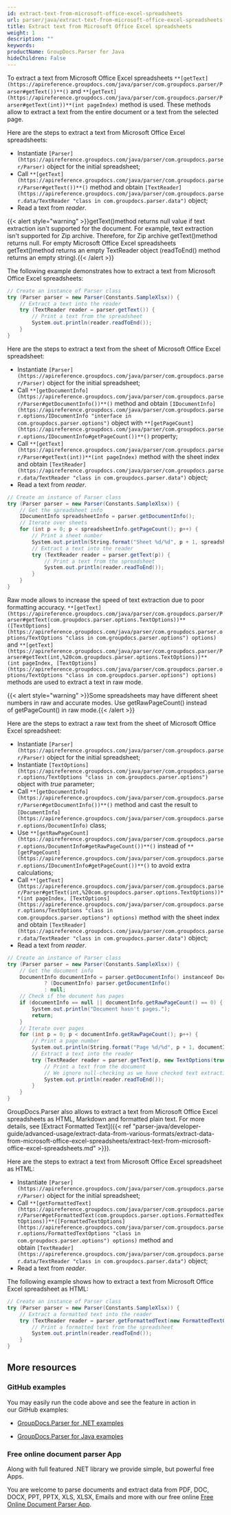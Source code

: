 ```yaml
---
id: extract-text-from-microsoft-office-excel-spreadsheets
url: parser/java/extract-text-from-microsoft-office-excel-spreadsheets
title: Extract text from Microsoft Office Excel spreadsheets
weight: 1
description: ""
keywords: 
productName: GroupDocs.Parser for Java
hideChildren: False
---
```

To extract a text from Microsoft Office Excel spreadsheets `**[getText](https://apireference.groupdocs.com/java/parser/com.groupdocs.parser/Parser#getText())**()` and `**[getText](https://apireference.groupdocs.com/java/parser/com.groupdocs.parser/Parser#getText(int))**(int pageIndex)` method is used. These methods allow to extract a text from the entire document or a text from the selected page.

Here are the steps to extract a text from Microsoft Office Excel spreadsheets:

*   Instantiate `[Parser](https://apireference.groupdocs.com/java/parser/com.groupdocs.parser/Parser)` object for the initial spreadsheet;
*   Call `**[getText](https://apireference.groupdocs.com/java/parser/com.groupdocs.parser/Parser#getText())**()` method and obtain `[TextReader](https://apireference.groupdocs.com/java/parser/com.groupdocs.parser.data/TextReader "class in com.groupdocs.parser.data")` object;
*   Read a text from *reader*.

{{< alert style="warning" >}}getText()method returns null value if text extraction isn't supported for the document. For example, text extraction isn't supported for Zip archive. Therefore, for Zip archive getText()method returns null. For empty Microsoft Office Excel spreadsheets getText()method returns an empty TextReader object (readToEnd() method returns an empty string).{{< /alert >}}

The following example demonstrates how to extract a text from Microsoft Office Excel spreadsheets:

```csharp
// Create an instance of Parser class
try (Parser parser = new Parser(Constants.SampleXlsx)) {
    // Extract a text into the reader
    try (TextReader reader = parser.getText()) {
        // Print a text from the spreadsheet
        System.out.println(reader.readToEnd());
    }
}
```

Here are the steps to extract a text from the sheet of Microsoft Office Excel spreadsheet:

*   Instantiate `[Parser](https://apireference.groupdocs.com/java/parser/com.groupdocs.parser/Parser)` object for the initial spreadsheet;
*   Call `**[getDocumentInfo](https://apireference.groupdocs.com/java/parser/com.groupdocs.parser/Parser#getDocumentInfo())**()` method and obtain `[IDocumentInfo](https://apireference.groupdocs.com/java/parser/com.groupdocs.parser.options/IDocumentInfo "interface in com.groupdocs.parser.options")` object with `**[getPageCount](https://apireference.groupdocs.com/java/parser/com.groupdocs.parser.options/IDocumentInfo#getPageCount())**()` property;
*   Call `**[getText](https://apireference.groupdocs.com/java/parser/com.groupdocs.parser/Parser#getText(int))**(int pageIndex)` method with the sheet index and obtain `[TextReader](https://apireference.groupdocs.com/java/parser/com.groupdocs.parser.data/TextReader "class in com.groupdocs.parser.data")` object;
*   Read a text from *reader*.

```csharp
// Create an instance of Parser class
try (Parser parser = new Parser(Constants.SampleXlsx)) {
    // Get the spreadsheet info
    IDocumentInfo spreadsheetInfo = parser.getDocumentInfo();
    // Iterate over sheets
    for (int p = 0; p < spreadsheetInfo.getPageCount(); p++) {
        // Print a sheet number
        System.out.println(String.format("Sheet %d/%d", p + 1, spreadsheetInfo.getPageCount()));
        // Extract a text into the reader
        try (TextReader reader = parser.getText(p)) {
            // Print a text from the spreadsheet
            System.out.println(reader.readToEnd());
        }
    }
}
```

Raw mode allows to increase the speed of text extraction due to poor formatting accuracy. `**[getText](https://apireference.groupdocs.com/java/parser/com.groupdocs.parser/Parser#getText(com.groupdocs.parser.options.TextOptions))**([TextOptions](https://apireference.groupdocs.com/java/parser/com.groupdocs.parser.options/TextOptions "class in com.groupdocs.parser.options") options)` and `**[getText](https://apireference.groupdocs.com/java/parser/com.groupdocs.parser/Parser#getText(int,%20com.groupdocs.parser.options.TextOptions))**(int pageIndex, [TextOptions](https://apireference.groupdocs.com/java/parser/com.groupdocs.parser.options/TextOptions "class in com.groupdocs.parser.options") options)` methods are used to extract a text in raw mode.

{{< alert style="warning" >}}Some spreadsheets may have different sheet numbers in raw and accurate modes. Use getRawPageCount() instead of getPageCount() in raw mode.{{< /alert >}}

Here are the steps to extract a raw text from the sheet of Microsoft Office Excel spreadsheet:

*   Instantiate `[Parser](https://apireference.groupdocs.com/java/parser/com.groupdocs.parser/Parser)` object for the initial spreadsheet;
*   Instantiate `[TextOptions](https://apireference.groupdocs.com/java/parser/com.groupdocs.parser.options/TextOptions "class in com.groupdocs.parser.options")` object with *true* parameter;
*   Call `**[getDocumentInfo](https://apireference.groupdocs.com/java/parser/com.groupdocs.parser/Parser#getDocumentInfo())**()` method and cast the result to `[DocumentInfo](https://apireference.groupdocs.com/java/parser/com.groupdocs.parser.options/DocumentInfo)` class;
*   Use `**[getRawPageCount](https://apireference.groupdocs.com/java/parser/com.groupdocs.parser.options/DocumentInfo#getRawPageCount())**()` instead of `**[getPageCount](https://apireference.groupdocs.com/java/parser/com.groupdocs.parser.options/IDocumentInfo#getPageCount())**()` to avoid extra calculations;
*   Call `**[getText](https://apireference.groupdocs.com/java/parser/com.groupdocs.parser/Parser#getText(int,%20com.groupdocs.parser.options.TextOptions))**(int pageIndex, [TextOptions](https://apireference.groupdocs.com/java/parser/com.groupdocs.parser.options/TextOptions "class in com.groupdocs.parser.options") options)` method with the sheet index and obtain `[TextReader](https://apireference.groupdocs.com/java/parser/com.groupdocs.parser.data/TextReader "class in com.groupdocs.parser.data")` object;
*   Read a text from *reader*.

```csharp
// Create an instance of Parser class
try (Parser parser = new Parser(Constants.SampleXlsx)) {
    // Get the document info
    DocumentInfo documentInfo = parser.getDocumentInfo() instanceof DocumentInfo
            ? (DocumentInfo) parser.getDocumentInfo()
            : null;
    // Check if the document has pages
    if (documentInfo == null || documentInfo.getRawPageCount() == 0) {
        System.out.println("Document hasn't pages.");
        return;
    }
    // Iterate over pages
    for (int p = 0; p < documentInfo.getRawPageCount(); p++) {
        // Print a page number
        System.out.println(String.format("Page %d/%d", p + 1, documentInfo.getPageCount()));
        // Extract a text into the reader
        try (TextReader reader = parser.getText(p, new TextOptions(true))) {
            // Print a text from the document
            // We ignore null-checking as we have checked text extraction feature support earlier
            System.out.println(reader.readToEnd());
        }
    }
}
```

GroupDocs.Parser also allows to extract a text from Microsoft Office Excel spreadsheets as HTML, Markdown and formatted plain text. For more details, see [Extract Formatted Text]({{< ref "parser-java/developer-guide/advanced-usage/extract-data-from-various-formats/extract-data-from-microsoft-office-excel-spreadsheets/extract-text-from-microsoft-office-excel-spreadsheets.md" >}}).

Here are the steps to extract a text from Microsoft Office Excel spreadsheet as HTML:

*   Instantiate `[Parser](https://apireference.groupdocs.com/java/parser/com.groupdocs.parser/Parser)` object for the initial spreadsheet;
*   Call `**[getFormattedText](https://apireference.groupdocs.com/java/parser/com.groupdocs.parser/Parser#getFormattedText(com.groupdocs.parser.options.FormattedTextOptions))**([FormattedTextOptions](https://apireference.groupdocs.com/java/parser/com.groupdocs.parser.options/FormattedTextOptions "class in com.groupdocs.parser.options") options)` method and obtain `[TextReader](https://apireference.groupdocs.com/java/parser/com.groupdocs.parser.data/TextReader "class in com.groupdocs.parser.data")` object;
*   Read a text from *reader*.

The following example shows how to extract a text from Microsoft Office Excel spreadsheet as HTML:

```csharp
// Create an instance of Parser class
try (Parser parser = new Parser(Constants.SampleXlsx)) {
    // Extract a formatted text into the reader
    try (TextReader reader = parser.getFormattedText(new FormattedTextOptions(FormattedTextMode.Html))) {
        // Print a formatted text from the spreadsheet
        System.out.println(reader.readToEnd());
    }
}
```

## More resources

### GitHub examples

You may easily run the code above and see the feature in action in our GitHub examples:

*   [GroupDocs.Parser for .NET examples](https://github.com/groupdocs-parser/GroupDocs.Parser-for-.NET)
    
*   [GroupDocs.Parser for Java examples](https://github.com/groupdocs-parser/GroupDocs.Parser-for-Java)
    

### Free online document parser App

Along with full featured .NET library we provide simple, but powerful free Apps.

You are welcome to parse documents and extract data from PDF, DOC, DOCX, PPT, PPTX, XLS, XLSX, Emails and more with our free online [Free Online Document Parser App](https://products.groupdocs.app/parser).
